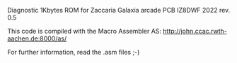 Diagnostic 1Kbytes ROM for Zaccaria Galaxia arcade PCB
 IZ8DWF 2022
 rev. 0.5

This code is compiled with the Macro Assembler AS:
http://john.ccac.rwth-aachen.de:8000/as/

For further information,
read the .asm files ;-)
